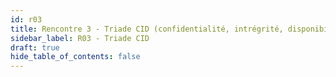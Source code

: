 ```yaml
---
id: r03
title: Rencontre 3 - Triade CID (confidentialité, intrégrité, disponibilité)
sidebar_label: R03 - Triade CID
draft: true
hide_table_of_contents: false
---
```






